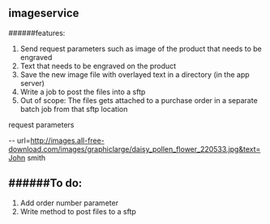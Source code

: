 ## imageservice

######features: 
1. Send request parameters such as image of the product that needs to be engraved 
2. Text that needs to be engraved on the product
3. Save the new image file with overlayed text in a directory (in the app server)
4. Write a job to post the files into a sftp
5. Out of scope: The files gets attached to a purchase order in a separate batch job from that sftp location

request parameters

-- url=http://images.all-free-download.com/images/graphiclarge/daisy_pollen_flower_220533.jpg&text=John smith

######To do: 
------------------------------------------
1. Add order number parameter
2. Write method to post files to a sftp
